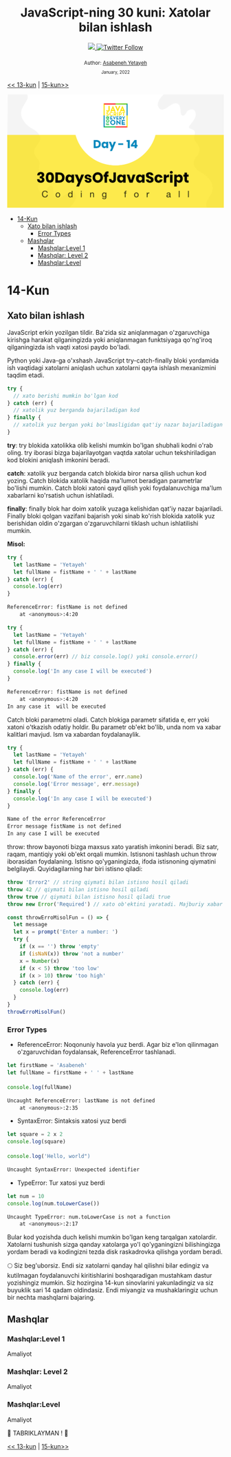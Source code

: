 <div align="center">
  <h1> JavaScript-ning 30 kuni: Xatolar bilan ishlash</h1>
  <a class="header-badge" target="_blank" href="https://www.linkedin.com/in/asabeneh/">
  <img src="https://img.shields.io/badge/style--5eba00.svg?label=LinkedIn&logo=linkedin&style=social">
  </a>
  <a class="header-badge" target="_blank" href="https://twitter.com/Asabeneh">
  <img alt="Twitter Follow" src="https://img.shields.io/twitter/follow/asabeneh?style=social">
  </a>

<sub>Author:
<a href="https://www.linkedin.com/in/asabeneh/" target="_blank">Asabeneh Yetayeh</a><br>
<small> January, 2022</small>
</sub>

</div>

[<< 13-kun](../13_Day_Console_object_methods/13_day_console_object_methods.md) | [15-kun>>](../15_Day_Classes/15_day_classes.md)

![Thirty Days Of JavaScript](../images/banners/day_1_14.png)

- [14-Kun](#14-kun)
  - [Xato bilan ishlash](#xato-bilan-ishlash)
    - [Error Types](#error-types)
  - [Mashqlar](#mashqlar)
    - [Mashqlar:Level 1](#mashqlarlevel-1)
    - [Mashqlar: Level 2](#mashqlar-level-2)
    - [Mashqlar:Level](#mashqlarlevel)

# 14-Kun

## Xato bilan ishlash

JavaScript erkin yozilgan tildir. Ba'zida siz aniqlanmagan o'zgaruvchiga kirishga harakat qilganingizda yoki aniqlanmagan funktsiyaga qo'ng'iroq qilganingizda ish vaqti xatosi paydo bo'ladi.

Python yoki Java-ga o'xshash JavaScript try-catch-finally bloki yordamida ish vaqtidagi xatolarni aniqlash uchun xatolarni qayta ishlash mexanizmini taqdim etadi.

```js
try {
  // xato berishi mumkin bo'lgan kod 
} catch (err) {
  // xatolik yuz berganda bajariladigan kod 
} finally {
  // xatolik yuz bergan yoki bo'lmasligidan qat'iy nazar bajariladigan kod 
}
```

**try**: try blokida xatolikka olib kelishi mumkin bo'lgan shubhali kodni o'rab oling. try iborasi bizga bajarilayotgan vaqtda xatolar uchun tekshiriladigan kod blokini aniqlash imkonini beradi.

**catch**: xatolik yuz berganda catch blokida biror narsa qilish uchun kod yozing. Catch blokida xatolik haqida ma'lumot beradigan parametrlar bo'lishi mumkin. Catch bloki xatoni qayd qilish yoki foydalanuvchiga ma'lum xabarlarni ko'rsatish uchun ishlatiladi.

**finally**: finally blok har doim xatolik yuzaga kelishidan qat'iy nazar bajariladi. Finally bloki qolgan vazifani bajarish yoki sinab ko'rish blokida xatolik yuz berishidan oldin o'zgargan o'zgaruvchilarni tiklash uchun ishlatilishi mumkin.

**Misol:**

```js
try {
  let lastName = 'Yetayeh'
  let fullName = fistName + ' ' + lastName
} catch (err) {
  console.log(err)
}
```

```sh
ReferenceError: fistName is not defined
    at <anonymous>:4:20
```

```js
try {
  let lastName = 'Yetayeh'
  let fullName = fistName + ' ' + lastName
} catch (err) {
  console.error(err) // biz console.log() yoki console.error() 
} finally {
  console.log('In any case I will be executed')
}
```

```sh
ReferenceError: fistName is not defined
    at <anonymous>:4:20
In any case it  will be executed
```

Catch bloki parametrni oladi. Catch blokiga parametr sifatida e, err yoki xatoni o'tkazish odatiy holdir. Bu parametr ob'ekt bo'lib, unda nom va xabar kalitlari mavjud. Ism va xabardan foydalanaylik.

```js
try {
  let lastName = 'Yetayeh'
  let fullName = fistName + ' ' + lastName
} catch (err) {
  console.log('Name of the error', err.name)
  console.log('Error message', err.message)
} finally {
  console.log('In any case I will be executed')
}
```

```sh
Name of the error ReferenceError
Error message fistName is not defined
In any case I will be executed
```

throw: throw bayonoti bizga maxsus xato yaratish imkonini beradi. Biz satr, raqam, mantiqiy yoki ob'ekt orqali mumkin. Istisnoni tashlash uchun throw iborasidan foydalaning. Istisno qo'yganingizda, ifoda istisnoning qiymatini belgilaydi. Quyidagilarning har biri istisno qiladi:

```js
throw 'Error2' // string qiymati bilan istisno hosil qiladi 
throw 42 // qiymati bilan istisno hosil qiladi 
throw true // qiymati bilan istisno hosil qiladi true 
throw new Error('Required') // xato ob'ektini yaratadi. Majburiy xabar
```

```js
const throwErroMisolFun = () => {
  let message
  let x = prompt('Enter a number: ')
  try {
    if (x == '') throw 'empty'
    if (isNaN(x)) throw 'not a number'
    x = Number(x)
    if (x < 5) throw 'too low'
    if (x > 10) throw 'too high'
  } catch (err) {
    console.log(err)
  }
}
throwErroMisolFun()
```

### Error Types

- ReferenceError: Noqonuniy havola yuz berdi. Agar biz e'lon qilinmagan o'zgaruvchidan foydalansak, ReferenceError tashlanadi.

```js
let firstName = 'Asabeneh'
let fullName = firstName + ' ' + lastName

console.log(fullName)
```

```sh
Uncaught ReferenceError: lastName is not defined
    at <anonymous>:2:35
```

- SyntaxError: Sintaksis xatosi yuz berdi

```js
let square = 2 x 2
console.log(square)

console.log('Hello, world")
```

```sh
Uncaught SyntaxError: Unexpected identifier
```

- TypeError: Tur xatosi yuz berdi

```js
let num = 10
console.log(num.toLowerCase())
```

```sh
Uncaught TypeError: num.toLowerCase is not a function
    at <anonymous>:2:17
```

Bular kod yozishda duch kelishi mumkin bo'lgan keng tarqalgan xatolardir. Xatolarni tushunish sizga qanday xatolarga yo'l qo'yganingizni bilishingizga yordam beradi va kodingizni tezda disk raskadrovka qilishga yordam beradi.

🌕 Siz beg'uborsiz. Endi siz xatolarni qanday hal qilishni bilar edingiz va kutilmagan foydalanuvchi kiritishlarini boshqaradigan mustahkam dastur yozishingiz mumkin. Siz hozirgina 14-kun sinovlarini yakunladingiz va siz buyuklik sari 14 qadam oldindasiz. Endi miyangiz va mushaklaringiz uchun bir nechta mashqlarni bajaring.

## Mashqlar

### Mashqlar:Level 1

Amaliyot

### Mashqlar: Level 2

Amaliyot

### Mashqlar:Level

Amaliyot

🎉 TABRIKLAYMAN ! 🎉

[<< 13-kun](../13_Day_Console_object_methods/13_day_console_object_methods.md) | [15-kun>>](../15_Day_Classes/15_day_classes.md)
